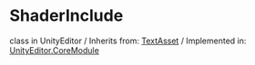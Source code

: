 # ShaderInclude
class in UnityEditor
 / Inherits from: <a href="https://docs.unity3d.com/6000.1/Documentation/ScriptReference/TextAsset.html">TextAsset</a> / Implemented in: <a href="https://docs.unity3d.com/6000.1/Documentation/ScriptReference/UnityEditor.CoreModule.html">UnityEditor.CoreModule</a>
